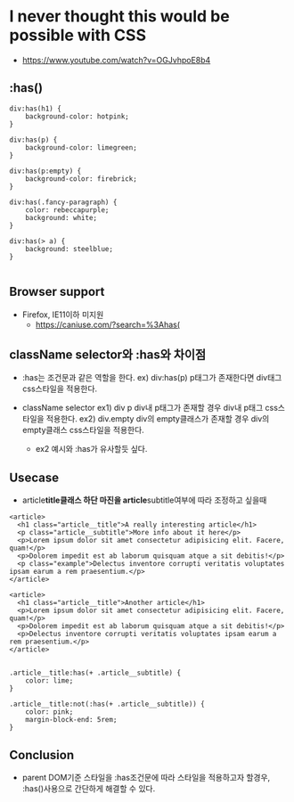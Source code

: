 # I never thought this would be possible with CSS

- https://www.youtube.com/watch?v=OGJvhpoE8b4

## :has()

```
div:has(h1) {
	background-color: hotpink;
}

div:has(p) {
	background-color: limegreen;
}

div:has(p:empty) {
	background-color: firebrick;
}

div:has(.fancy-paragraph) {
	color: rebeccapurple;
	background: white;
}

div:has(> a) {
	background: steelblue;
}


```

## Browser support

- Firefox, IE11이하 미지원
  - https://caniuse.com/?search=%3Ahas(

## className selector와 :has와 차이점

- :has는 조건문과 같은 역할을 한다.
  ex) div:has(p) p태그가 존재한다면 div태그 css스타일을 적용한다.

- className selector
  ex1) div p div내 p태그가 존재할 경우 div내 p태그 css스타일을 적용한다.
  ex2) div.empty div의 empty클래스가 존재할 경우 div의 empty클래스 css스타일을 적용한다.
  - ex2 예시와 :has가 유사할듯 싶다.

## Usecase

- article**title클래스 하단 마진을 article**subtitle여부에 따라 조정하고 싶을때

```
<article>
  <h1 class="article__title">A really interesting article</h1>
  <p class="article__subtitle">More info about it here</p>
  <p>Lorem ipsum dolor sit amet consectetur adipisicing elit. Facere, quam!</p>
  <p>Dolorem impedit est ab laborum quisquam atque a sit debitis!</p>
  <p class="example">Delectus inventore corrupti veritatis voluptates ipsam earum a rem praesentium.</p>
</article>

<article>
  <h1 class="article__title">Another article</h1>
  <p>Lorem ipsum dolor sit amet consectetur adipisicing elit. Facere, quam!</p>
  <p>Dolorem impedit est ab laborum quisquam atque a sit debitis!</p>
  <p>Delectus inventore corrupti veritatis voluptates ipsam earum a rem praesentium.</p>
</article>


.article__title:has(+ .article__subtitle) {
	color: lime;
}

.article__title:not(:has(+ .article__subtitle)) {
	color: pink;
	margin-block-end: 5rem;
}
```

## Conclusion

- parent DOM기준 스타일을 :has조건문에 따라 스타일을 적용하고자 할경우, :has()사용으로 간단하게 해결할 수 있다.
